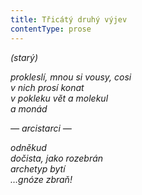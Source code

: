 ```yaml
---
title: Třicátý druhý výjev
contentType: prose
---
```


_(starý)_

_prokleslí, mnou si vousy, cosi  
v nich prosí konat  
v pokleku vět a molekul  
a monád_

_— arcistarci —_

_odněkud  
dočista, jako rozebrán  
archetyp bytí  
…gnóze zbraň!_
